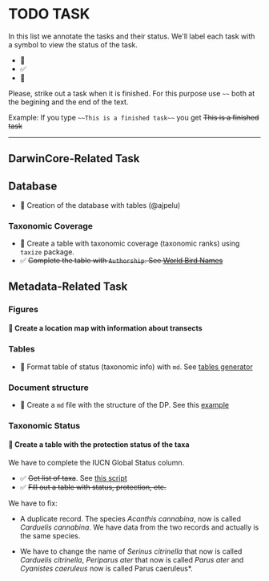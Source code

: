 # TODO TASK 

In this list we annotate the tasks and their status. We'll label each task with a symbol to view the status of the task. 

* :red_circle: 
* :white_check_mark:
* :large_orange_diamond:

Please, strike out a task when it is finished. For this purpose use `~~` both at the begining and the end of the text. 

Example: If you type `~~This is a finished task~~` you get ~~This is a finished task~~

--- 

## DarwinCore-Related Task 
## Database   
* :red_circle: Creation of the database with tables (@ajpelu)

### Taxonomic Coverage 
* :red_circle: Create a table with taxonomic coverage (taxonomic ranks) using `taxize` package. 
* :white_check_mark: ~~Complete the table with `Authorship`. See [World Bird Names](http://www.worldbirdnames.org)~~


## Metadata-Related Task
### Figures 
#### :red_circle: Create a location map with information about transects 

### Tables 

* :red_circle: Format table of status (taxonomic info) with `md`. See [tables generator](http://www.tablesgenerator.com/markdown_tables)

### Document structure 
* :red_circle: Create a `md` file with the structure of the DP. See this [example](https://github.com/peterdesmet/vascan-data-paper/blob/master/paper.md) 

### Taxonomic Status
#### :large_orange_diamond: Create a table with the protection status of the taxa
We have to complete the IUCN Global Status column.
* :white_check_mark: ~~Get list of taxa~~. See [this script](https://github.com/ajpelu/dp_dispersantes/blob/master/script/get_taxalist.md)
* :white_check_mark: ~~Fill out a table with status, protection, etc.~~ 

We have to fix:
* A duplicate record. The species *Acanthis cannabina*, now is called *Carduelis cannabina*. We have data from the two records and actually is the same species.

* We have to change the name of *Serinus citrinella* that now is called *Carduelis citrinella*, *Periparus ater* that now is called *Parus ater* and *Cyanistes caeruleus* now is called Parus caeruleus*.


